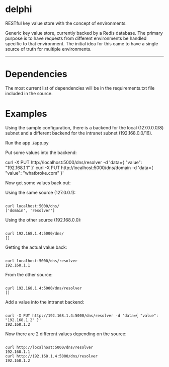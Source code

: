 # delphi
RESTful key value store with the concept of environments.  

Generic key value store, currently backed by a Redis database.  The primary purpose is to have requests from different
environments be handled specific to that environment.  The initial idea for this came to have a single source of truth for 
multiple environments.  

<hr />

# Dependencies

The most current list of dependencies will be in the requirements.txt file included in the source.

# Examples

Using the sample configuration, there is a backend for the local (127.0.0.0/8) subnet and a different backend for the intranet subnet (192.168.0.0/16).  

Run the app ./app.py

Put some values into the backend:

curl -X PUT http://localhost:5000/dns/resolver -d 'data={ "value": "192.168.1.1" }'
curl -X PUT http://localhost:5000/dns/domain -d 'data={ "value": "whatbroke.com" }'

Now get some values back out:

Using the same source (127.0.0.1):
<pre><code>
curl localhost:5000/dns/
['domain', 'resolver']
</code></pre>

Using the other source (192.168.0.0):
<pre><code>
curl 192.168.1.4:5000/dns/
[]
</code></pre>

Getting the actual value back:
<pre><code>
curl localhost:5000/dns/resolver
192.168.1.1
</code></pre>

From the other source:
<pre><code>
curl 192.168.1.4:5000/dns/resolver
[]
</code></pre>

Add a value into the intranet backend:
<pre><code>
curl -X PUT http://192.168.1.4:5000/dns/resolver -d 'data={ "value": "192.168.1.2" }'
192.168.1.2
</code></pre>

Now there are 2 different values depending on the source:
<pre><code>
curl http://localhost:5000/dns/resolver
192.168.1.1
curl http://192.168.1.4:5000/dns/resolver
192.168.1.2
</code></pre>
